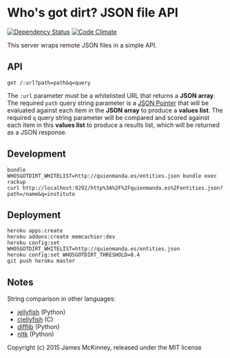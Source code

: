 # Who's got dirt? JSON file API

[![Dependency Status](https://gemnasium.com/influencemapping/whos_got_dirt-json_file_api.png)](https://gemnasium.com/influencemapping/whos_got_dirt-json_file_api)
[![Code Climate](https://codeclimate.com/github/influencemapping/whos_got_dirt-json_file_api.png)](https://codeclimate.com/github/influencemapping/whos_got_dirt-json_file_api)

This server wraps remote JSON files in a simple API.

## API

`get /:url?path=path&q=query`

The `:url` parameter must be a whitelisted URL that returns a **JSON array**. The required `path` query string parameter is a [JSON Pointer](http://tools.ietf.org/html/rfc6901) that will be evaluated against each item in the **JSON array** to produce a **values list**. The required `q` query string parameter will be compared and scored against each item in this **values list** to produce a results list, which will be returned as a JSON response.

## Development

```
bundle
WHOSGOTDIRT_WHITELIST=http://quienmanda.es/entities.json bundle exec rackup
curl http://localhost:9292/http%3A%2F%2Fquienmanda.es%2Fentities.json?path=/name&q=instituto
```

## Deployment

```
heroku apps:create
heroku addons:create memcachier:dev
heroku config:set WHOSGOTDIRT_WHITELIST=http://quienmanda.es/entities.json
heroku config:set WHOSGOTDIRT_THRESHOLD=0.4
git push heroku master
```

## Notes

String comparison in other languages:

* [jellyfish](https://github.com/jamesturk/jellyfish) (Python)
* [cjellyfish](https://github.com/jamesturk/cjellyfish) (C)
* [difflib](https://docs.python.org/2/library/difflib.html) (Python)
* [nltk](http://www.nltk.org/api/nltk.metrics.html) (Python)

Copyright (c) 2015 James McKinney, released under the MIT license
